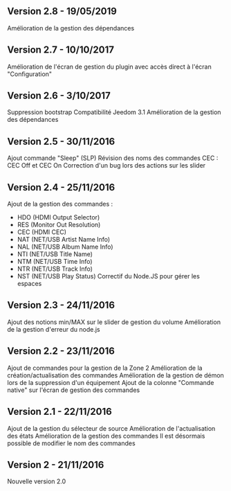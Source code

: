 ## Version 2.8 - 19/05/2019

Amélioration de la gestion des dépendances

## Version 2.7 - 10/10/2017

Amélioration de l'écran de gestion du plugin avec accès direct à l'écran "Configuration"

## Version 2.6 - 3/10/2017

Suppression bootstrap
Compatibilité Jeedom 3.1
Amélioration de la gestion des dépendances

## Version 2.5 - 30/11/2016

Ajout commande "Sleep" (SLP)
Révision des noms des commandes CEC : CEC Off et CEC On
Correction d'un bug lors des actions sur les slider

## Version 2.4 - 25/11/2016

Ajout de la gestion des commandes :
- HDO (HDMI Output Selector)
- RES (Monitor Out Resolution)
- CEC (HDMI CEC)
- NAT (NET/USB Artist Name Info)
- NAL (NET/USB Album Name Info)
- NTI (NET/USB Title Name)
- NTM (NET/USB Time Info)
- NTR (NET/USB Track Info)
- NST (NET/USB Play Status)
Correctif du Node.JS pour gérer les espaces

## Version 2.3 - 24/11/2016

Ajout des notions min/MAX sur le slider de gestion du volume
Amélioration de la gestion d'erreur du node.js

## Version 2.2 - 23/11/2016

Ajout de commandes pour la gestion de la Zone 2
Amélioration de la création/actualisation des commandes
Amélioration de la gestion de démon lors de la suppression d'un équipement
Ajout de la colonne "Commande native" sur l'écran de gestion des commandes

## Version 2.1 - 22/11/2016

Ajout de la gestion du sélecteur de source
Amélioration de l'actualisation des états
Amélioration de la gestion des commandes
Il est désormais possible de modifier le nom des commandes

## Version 2 - 21/11/2016

Nouvelle version 2.0